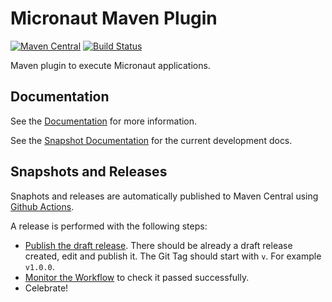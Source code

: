 # Micronaut Maven Plugin

[![Maven Central](https://img.shields.io/maven-central/v/io.micronaut.build/micronaut-maven-plugin.svg?label=Maven%20Central)](https://search.maven.org/artifact/io.micronaut.build/micronaut-maven-plugin)
[![Build Status](https://github.com/micronaut-projects/micronaut-maven-plugin/workflows/Snapshot/badge.svg)](https://github.com/micronaut-projects/micronaut-maven-plugin/actions)

Maven plugin to execute Micronaut applications.

## Documentation

See the [Documentation](https://micronaut-projects.github.io/micronaut-maven-plugin/latest) for more information.

See the [Snapshot Documentation](https://micronaut-projects.github.io/micronaut-maven-plugin/snapshot) for the current development docs.

## Snapshots and Releases

Snaphots and releases are automatically published to Maven Central using [Github Actions](https://github.com/micronaut-projects/micronaut-maven-plugin/actions).

A release is performed with the following steps:

* [Publish the draft release](https://github.com/micronaut-projects/micronaut-maven-plugin/releases). There should be already a draft release created, edit and publish it. The Git Tag should start with `v`. For example `v1.0.0`.
* [Monitor the Workflow](https://github.com/micronaut-projects/micronaut-maven-plugin/actions?query=workflow%3ARelease) to check it passed successfully.
* Celebrate!

